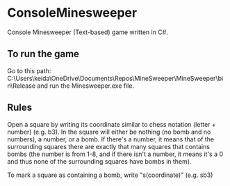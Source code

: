 # ConsoleMinesweeper
Console Minesweeper (Text-based) game written in C#.

## To run the game

Go to this path: C:\Users\keida\OneDrive\Documents\Repos\MineSweeper\MineSweeper\bin\Release and run the Minesweeper.exe file.

## Rules

Open a square by writing its coordinate similar to chess notation (letter + number) (e.g. b3). In the square will either be nothing (no bomb and no numbers), a number, or a bomb. If there's a number, it means that of the surrounding squares there are exactly that many squares that contains bombs (the number is from 1-8, and if there isn't a number, it means it's a 0 and thus none of the surrounding squares have bombs in them). 

To mark a square as containing a bomb, write "s(coordinate)" (e.g. sb3)

